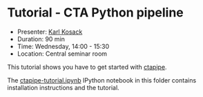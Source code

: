 # Tutorial - CTA Python pipeline

* Presenter: [Karl Kosack](https://github.com/kosack)
* Duration: 90 min
* Time: Wednesday, 14:00 - 15:30
* Location: Central seminar room

This tutorial shows you have to get started with [ctapipe](https://github.com/cta-observatory/ctapipe).

The [ctapipe-tutorial.ipynb](https://github.com/gammapy/PyGamma15/blob/gh-pages/tutorials/ctapipe/ctapipe-tutorial.ipynb) IPython notebook in this folder contains installation
instructions and the tutorial.
